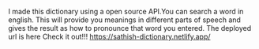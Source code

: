 I made this dictionary using a open source API.You can search a word in english. This will provide you meanings in different parts of speech and gives the result as how to pronounce that word you entered. The deployed url is here Check it out!!!
https://sathish-dictionary.netlify.app/
